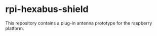 rpi-hexabus-shield
==================

This repository contains a plug-in antenna prototype for the raspberry platform. 
